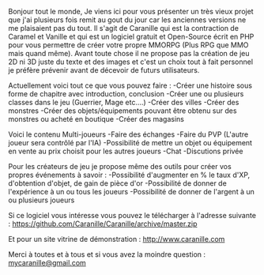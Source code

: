 Bonjour tout le monde,
Je viens ici pour vous présenter un très vieux projet que j'ai plusieurs fois remit au gout du jour car les anciennes versions ne me plaisaient pas du tout.
Il s'agit de Caranille qui est la contraction de Caramel et Vanille et qui est un logiciel gratuit et Open-Source écrit en PHP pour vous permettre de créer votre propre MMORPG (Plus RPG que MMO mais quand même).
Avant toute chose il ne propose pas la création de jeu 2D ni 3D juste du texte et des images et c'est un choix tout à fait personnel je préfère prévenir avant de décevoir de futurs utilisateurs.

Actuellement voici tout ce que vous pouvez faire :
-Créer une histoire sous forme de chapitre avec introduction, conclusion
-Créer une ou plusieurs classes dans le jeu (Guerrier, Mage etc.…)
-Créer des villes
-Créer des monstres
-Créer des objets/équipements pouvant être obtenu sur des monstres ou acheté en boutique
-Créer des magasins

Voici le contenu Multi-joueurs
-Faire des échanges
-Faire du PVP (L'autre joueur sera contrôlé par l'IA)
-Possibilité de mettre un objet ou équipement en vente au prix choisit pour les autres joueurs
-Chat
-Discutions privée

Pour les créateurs de jeu je propose même des outils pour créer vos propres événements à savoir :
-Possibilité d'augmenter en % le taux d'XP, d'obtention d'objet, de gain de pièce d'or
-Possibilité de donner de l'expérience à un ou tous les joueurs
-Possibilité de donner de l'argent à un ou plusieurs joueurs

Si ce logiciel vous intéresse vous pouvez le télécharger à l'adresse suivante :
https://github.com/Caranille/Caranille/archive/master.zip

Et pour un site vitrine de démonstration :
http://www.caranille.com

Merci à toutes et à tous et si vous avez la moindre question :
mycaranille@gmail.com